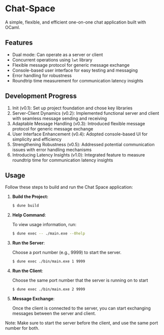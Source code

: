 Chat-Space
==========

A simple, flexible, and efficient one-on-one chat application built with OCaml.

Features
--------

* Dual mode: Can operate as a server or client
* Concurrent operations using `lwt` library
* Flexible message protocol for generic message exchange
* Console-based user interface for easy testing and messaging
* Error handling for robustness
* Roundtrip time measurement for communication latency insights

Development Progress
-------------------

1. Init (v0.1): Set up project foundation and chose key libraries
2. Server-Client Dynamics (v0.2): Implemented functional server and client with seamless message sending and receiving
3. Adaptable Message Handling (v0.3): Introduced flexible message protocol for generic message exchange
4. User Interface Enhancement (v0.4): Adopted console-based UI for simplicity and efficiency
5. Strengthening Robustness (v0.5): Addressed potential communication issues with error handling mechanisms
6. Introducing Latency Insights (v1.0): Integrated feature to measure roundtrip time for communication latency insights

## Usage

Follow these steps to build and run the Chat Space application:

1. **Build the Project:**
   ```bash
   $ dune build
    ```
2. **Help Command**:

    To view usage information, run:
    ```bash
    $ dune exec -- ./main.exe --0help
    ```

2. **Run the Server**:

    Choose a port number (e.g., 9999) to start the server.

    ```bash
    $ dune exec ./bin/main.exe 1 9999
    ```
3. **Run the Client**:

    Choose the same port number that the server is running on to start
    ```bash 
    $ dune exec ./bin/main.exe 2 9999
    ```
4. **Message Exchange**:

    Once the client is connected to the server, you can start exchanging messages between the server and client.

Note: Make sure to start the server before the client, and use the same port number for both.

